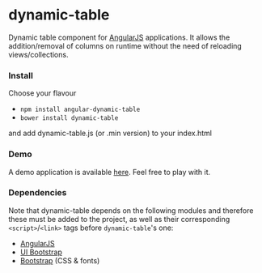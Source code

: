 # dynamic-table

Dynamic table component for [AngularJS](https://github.com/angular/angular.js) applications.
It allows the addition/removal of columns on runtime without the need of reloading views/collections.

### Install

Choose your flavour

* `npm install angular-dynamic-table`
* `bower install dynamic-table`
    
and add dynamic-table.js (or .min version) to your index.html

### Demo

A demo application is available [here](https://al-pez.github.io/dynamic-table/). Feel free to play with it.
    
### Dependencies

Note that dynamic-table depends on the following modules and therefore these must be added to the project, as well as their corresponding `<script>`/`<link>` tags before `dynamic-table`'s one:

* [AngularJS](https://angularjs.org/)
* [UI Bootstrap](http://angular-ui.github.io/bootstrap/)
* [Bootstrap](http://getbootstrap.com/) (CSS & fonts)
